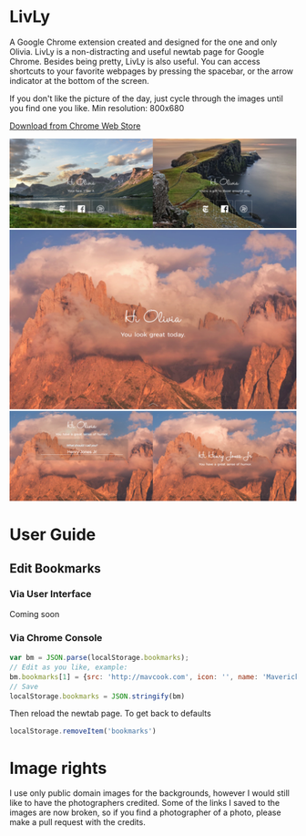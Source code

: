 # LivLy
A Google Chrome extension created and designed for the one and only Olivia.
LivLy is a non-distracting and useful newtab page for Google Chrome. 
Besides being pretty, LivLy is also useful. You can access shortcuts to your favorite webpages
by pressing the spacebar, or the arrow indicator at the bottom of the screen.

If you don't like the picture of the day, just cycle through the images until you find one you like.
Min resolution: 800x680

[Download from Chrome Web Store](https://chrome.google.com/webstore/detail/livly/jodlifhapikdhppocniogknenmjlaiog)

![Screenshot 1](/ext/0.png?raw=true)
![Screenshot 2](/ext/2.png?raw=true)
![Edit name](/ext/2.3.png?raw=true)

# User Guide

## Edit Bookmarks
### Via User Interface
Coming soon
### Via Chrome Console
```javascript
var bm = JSON.parse(localStorage.bookmarks);
// Edit as you like, example:
bm.bookmarks[1] = {src: 'http://mavcook.com', icon: '', name: 'Maverick Cook', short_name: 'Mavcook'}
// Save
localStorage.bookmarks = JSON.stringify(bm)
```
Then reload the newtab page.
To get back to defaults
```javascript
localStorage.removeItem('bookmarks')
```

# Image rights
I use only public domain images for the backgrounds, however I would still like
to have the photographers credited. Some of the links I saved to the images are now broken,
so if you find a photographer of a photo, please make a pull request with the credits.
